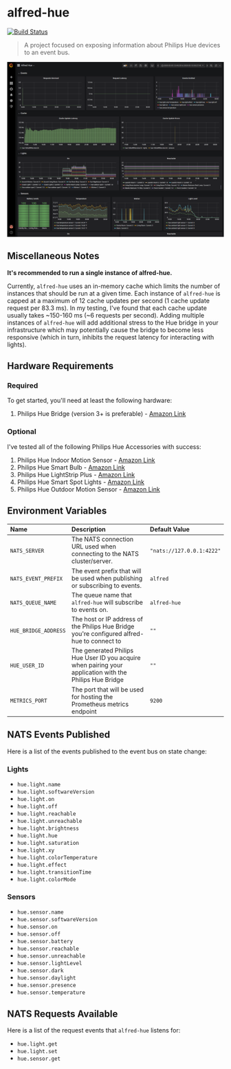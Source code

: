 # alfred-hue

[![Build Status](https://ci.encrypted.place/api/badges/carldanley/alfred-hue/status.svg)](https://ci.encrypted.place/carldanley/alfred-hue)

> A project focused on exposing information about Philips Hue devices to an event bus.

![Grafana Metrics](./documentation/images/grafana-dashboard.png)

## Miscellaneous Notes

**It's recommended to run a single instance of alfred-hue.**

Currently, `alfred-hue` uses an in-memory cache which limits the number of instances that should be run at a given time. Each instance of `alfred-hue` is capped at a maximum of 12 cache updates per second (1 cache update request per 83.3 ms). In my testing, I've found that each cache update usually takes ~150-160 ms (~6 requests per second). Adding multiple instances of `alfred-hue` will add additional stress to the Hue bridge in your infrastructure which may potentially cause the bridge to become less responsive (which in turn, inhibits the request latency for interacting with lights).

## Hardware Requirements

### Required

To get started, you'll need at least the following hardware:

1. Philips Hue Bridge (version 3+ is preferable) - [Amazon Link](https://www.amazon.com/Philips-Hue-Stand-Alone-Bridge/dp/B016H0QZ7I/ref=sr_1_2?keywords=philips+hue+bridge&qid=1583457327&sr=8-2)

### Optional

I've tested all of the following Philips Hue Accessories with success:

1. Philips Hue Indoor Motion Sensor - [Amazon Link](https://www.amazon.com/Philips-Motion-Sensor-Installation-Free-Exclusively/dp/B076MGK22M/ref=sr_1_2?keywords=philips+hue+sensor&qid=1583457364&sr=8-2)
1. Philips Hue Smart Bulb - [Amazon Link](https://www.amazon.com/Philips-464487-Equivalent-Compatible-Assistant/dp/B01M9AU8MB/ref=sr_1_7?keywords=philips+hue+light&qid=1583457406&sr=8-7)
1. Philips Hue LightStrip Plus - [Amazon Link](https://www.amazon.com/Philips-Ambiance-LightStrip-Compatible-Assistant/dp/B0167H33DU/ref=sr_1_2?keywords=philips+hue+lightstrip&qid=1583457563&sr=8-2)
1. Philips Hue Smart Spot Lights - [Amazon Link](https://www.amazon.com/Philips-Ambiance-Outdoor-mounting-Assistant/dp/B07DBGW73T/ref=sr_1_1?keywords=philips+hue+out&qid=1583458098&sr=8-1)
1. Philips Hue Outdoor Motion Sensor - [Amazon Link](https://www.amazon.com/Philips-Hue-Outdoor-Wireless-Required/dp/B07VRK6RXR/ref=sr_1_16?keywords=philips+hue+outdoor&qid=1583458139&sr=8-16)

## Environment Variables

| Name | Description | Default Value |
|:--|:--|:--|
| `NATS_SERVER` | The NATS connection URL used when connecting to the NATS cluster/server. | `"nats://127.0.0.1:4222"` |
| `NATS_EVENT_PREFIX` | The event prefix that will be used when publishing or subscribing to events. | `alfred` |
| `NATS_QUEUE_NAME` | The queue name that `alfred-hue` will subscribe to events on. | `alfred-hue` |
| `HUE_BRIDGE_ADDRESS` | The host or IP address of the Philips Hue Bridge you're configured alfred-hue to connect to | `""` |
| `HUE_USER_ID` | The generated Philips Hue User ID you acquire when pairing your application with the Philips Hue Bridge | `""` |
| `METRICS_PORT` | The port that will be used for hosting the Prometheus metrics endpoint | `9200` |

## NATS Events Published

Here is a list of the events published to the event bus on state change:

### Lights

- `hue.light.name`
- `hue.light.softwareVersion`
- `hue.light.on`
- `hue.light.off`
- `hue.light.reachable`
- `hue.light.unreachable`
- `hue.light.brightness`
- `hue.light.hue`
- `hue.light.saturation`
- `hue.light.xy`
- `hue.light.colorTemperature`
- `hue.light.effect`
- `hue.light.transitionTime`
- `hue.light.colorMode`

### Sensors

- `hue.sensor.name`
- `hue.sensor.softwareVersion`
- `hue.sensor.on`
- `hue.sensor.off`
- `hue.sensor.battery`
- `hue.sensor.reachable`
- `hue.sensor.unreachable`
- `hue.sensor.lightLevel`
- `hue.sensor.dark`
- `hue.sensor.daylight`
- `hue.sensor.presence`
- `hue.sensor.temperature`

## NATS Requests Available

Here is a list of the request events that `alfred-hue` listens for:

- `hue.light.get`
- `hue.light.set`
- `hue.sensor.get`

